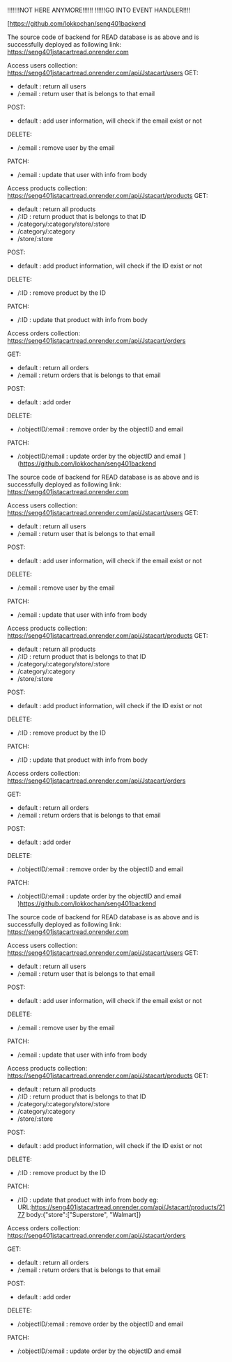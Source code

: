 !!!!!!!NOT HERE ANYMORE!!!!!!
!!!!!!GO INTO EVENT HANDLER!!!!

[https://github.com/lokkochan/seng401backend

The source code of backend for READ database is as above and is successfully deployed as following link:
https://seng401jstacartread.onrender.com

Access users collection:
https://seng401jstacartread.onrender.com/api/Jstacart/users
  GET:
  - default : return all users
  - /:email : return user that is belongs to that email
  
  POST:
  - default : add user information, will check if the email exist or not
  
  DELETE:
  - /:email : remove user by the email
  
  PATCH:
  - /:email : update that user with info from body

Access products collection:
https://seng401jstacartread.onrender.com/api/Jstacart/products
  GET:
  - default : return all products
  - /:ID : return product that is belongs to that ID
  - /category/:category/store/:store
  - /category/:category
  - /store/:store
  
  POST:
  - default : add product information, will check if the ID exist or not
  
  DELETE:
  - /:ID : remove product by the ID
  
  PATCH:
  - /:ID : update that product with info from body

Access orders collection:
https://seng401jstacartread.onrender.com/api/Jstacart/orders

  GET:
  - default : return all orders
  - /:email : return orders that is belongs to that email
  
  POST:
  - default : add order
  
  DELETE:
  - /:objectID/:email : remove order by the objectID and email
  
  PATCH:
  - /:objectID/:email : update order by the objectID and email
](https://github.com/lokkochan/seng401backend

The source code of backend for READ database is as above and is successfully deployed as following link:
https://seng401jstacartread.onrender.com

Access users collection:
https://seng401jstacartread.onrender.com/api/Jstacart/users
  GET:
  - default : return all users
  - /:email : return user that is belongs to that email
  
  POST:
  - default : add user information, will check if the email exist or not
  
  DELETE:
  - /:email : remove user by the email
  
  PATCH:
  - /:email : update that user with info from body

Access products collection:
https://seng401jstacartread.onrender.com/api/Jstacart/products
  GET:
  - default : return all products
  - /:ID : return product that is belongs to that ID
  - /category/:category/store/:store
  - /category/:category
  - /store/:store
  
  POST:
  - default : add product information, will check if the ID exist or not
  
  DELETE:
  - /:ID : remove product by the ID
  
  PATCH:
  - /:ID : update that product with info from body

Access orders collection:
https://seng401jstacartread.onrender.com/api/Jstacart/orders

  GET:
  - default : return all orders
  - /:email : return orders that is belongs to that email
  
  POST:
  - default : add order
  
  DELETE:
  - /:objectID/:email : remove order by the objectID and email
  
  PATCH:
  - /:objectID/:email : update order by the objectID and email
)https://github.com/lokkochan/seng401backend

The source code of backend for READ database is as above and is successfully deployed as following link:
https://seng401jstacartread.onrender.com

Access users collection:
https://seng401jstacartread.onrender.com/api/Jstacart/users
  GET:
  - default : return all users
  - /:email : return user that is belongs to that email
  
  POST:
  - default : add user information, will check if the email exist or not
  
  DELETE:
  - /:email : remove user by the email
  
  PATCH:
  - /:email : update that user with info from body

Access products collection:
https://seng401jstacartread.onrender.com/api/Jstacart/products
  GET:
  - default : return all products
  - /:ID : return product that is belongs to that ID
  - /category/:category/store/:store
  - /category/:category
  - /store/:store
  
  POST:
  - default : add product information, will check if the ID exist or not
  
  DELETE:
  - /:ID : remove product by the ID
  
  PATCH:
  - /:ID : update that product with info from body
  eg: URL:https://seng401jstacartread.onrender.com/api/Jstacart/products/2177
      body:{"store":["Superstore", "Walmart]}
      
Access orders collection:
https://seng401jstacartread.onrender.com/api/Jstacart/orders

  GET:
  - default : return all orders
  - /:email : return orders that is belongs to that email
  
  POST:
  - default : add order
  
  DELETE:
  - /:objectID/:email : remove order by the objectID and email
  
  PATCH:
  - /:objectID/:email : update order by the objectID and email
